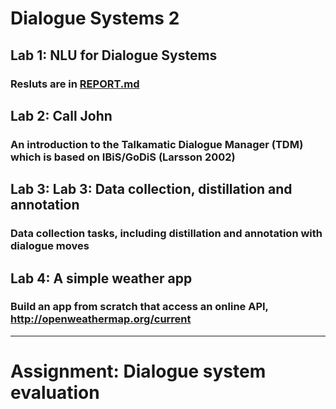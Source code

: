 # Dialogue Systems 2

## Lab 1: NLU for Dialogue Systems

### Resluts are in  [REPORT.md](https://github.com/eliyetres/NLU1/blob/master/Lab1/REPORT.md)

## Lab 2: Call John

### An introduction to the Talkamatic Dialogue Manager (TDM) which is based on IBiS/GoDiS (Larsson 2002)

## Lab 3: Lab 3: Data collection, distillation and annotation

### Data collection tasks, including distillation and annotation with dialogue moves

## Lab 4: A simple weather app

### Build an app from scratch that access an online API, http://openweathermap.org/current

---

# Assignment: Dialogue system evaluation
